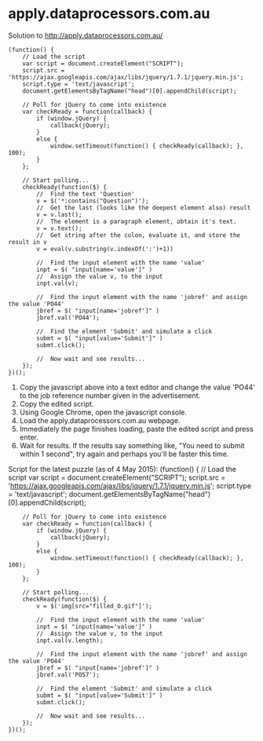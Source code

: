 # apply.dataprocessors.com.au
Solution to http://apply.dataprocessors.com.au/

	(function() {
		// Load the script
		var script = document.createElement("SCRIPT");
		script.src = 'https://ajax.googleapis.com/ajax/libs/jquery/1.7.1/jquery.min.js';
		script.type = 'text/javascript';
		document.getElementsByTagName("head")[0].appendChild(script);

		// Poll for jQuery to come into existence
		var checkReady = function(callback) {
			if (window.jQuery) {
				callback(jQuery);
			}
			else {
				window.setTimeout(function() { checkReady(callback); }, 100);
			}
		};

		// Start polling...
		checkReady(function($) {
			//	Find the text 'Question'
			v = $('*:contains("Question")');
			//	Get the last (looks like the deepest element also) result
			v = v.last();
			//	The element is a paragraph element, obtain it's text.
			v = v.text();
			//	Get string after the colon, evaluate it, and store the result in v
			v = eval(v.substring(v.indexOf(':')+1))

			//	Find the input element with the name 'value'
			inpt = $( "input[name='value']" )
			//	Assign the value v, to the input
			inpt.val(v);

			//	Find the input element with the name 'jobref' and assign the value 'PO44'
			jbref = $( "input[name='jobref']" )
			jbref.val('PO44');

			//	Find the element 'Submit' and simulate a click
			submt = $( "input[value='Submit']" )
			submt.click();
		
			//	Now wait and see results...
		});
	})();


1. Copy the javascript above into a text editor and change the value 'PO44' to the job reference number given in the advertisement.
2. Copy the edited script.
3. Using Google Chrome, open the javascript console.
4. Load the apply.dataprocessors.com.au webpage.
5. Immediately the page finishes loading, paste the edited script and press enter.
6. Wait for results. If the results say something like, "You need to submit within 1 second", try again and perhaps you'll be faster this time.

Script for the latest puzzle (as of 4 May 2015):
	(function() {
	    // Load the script
	    var script = document.createElement("SCRIPT");
	    script.src = 'https://ajax.googleapis.com/ajax/libs/jquery/1.7.1/jquery.min.js';
	    script.type = 'text/javascript';
	    document.getElementsByTagName("head")[0].appendChild(script);
	
	    // Poll for jQuery to come into existence
	    var checkReady = function(callback) {
	        if (window.jQuery) {
	            callback(jQuery);
	        }
	        else {
	            window.setTimeout(function() { checkReady(callback); }, 100);
	        }
	    };
	
	    // Start polling...
	    checkReady(function($) {
	    	v = $('img[src="filled_O.gif"]');
	        
	        //  Find the input element with the name 'value'
	        inpt = $( "input[name='value']" )
	        //  Assign the value v, to the input
	        inpt.val(v.length);
	
	        //  Find the input element with the name 'jobref' and assign the value 'PO44'
	        jbref = $( "input[name='jobref']" )
	        jbref.val('PO57');
	
	        //  Find the element 'Submit' and simulate a click
	        submt = $( "input[value='Submit']" )
	        submt.click();
	
	        //  Now wait and see results...
	    });
	})();


